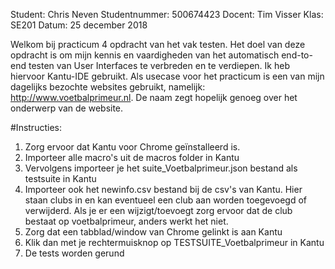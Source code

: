 Student: Chris Neven 
Studentnummer: 500674423
Docent: Tim Visser
Klas: SE201
Datum: 25 december 2018


Welkom bij practicum 4 opdracht van het vak testen. Het doel van deze opdracht is om mijn kennis en vaardigheden van het automatisch end-to-end testen van User Interfaces te verbreden en te verdiepen. Ik heb hiervoor Kantu-IDE gebruikt. Als usecase voor het practicum is een van mijn dagelijks bezochte websites gebruikt, namelijk: http://www.voetbalprimeur.nl. De naam zegt hopelijk genoeg over het onderwerp van de website.

#Instructies:

1. 	Zorg ervoor dat Kantu voor Chrome geïnstalleerd is.
2. 	Importeer alle macro's uit de macros folder in Kantu
3. 	Vervolgens importeer je het suite_Voetbalprimeur.json bestand als testsuite in 		Kantu
4. 	Importeer ook het newinfo.csv bestand bij de csv's van Kantu. Hier staan clubs in 	en kan eventueel een club aan worden toegevoegd of verwijderd. Als je er een 		wijzigt/toevoegt zorg ervoor dat de club bestaat op voetbalprimeur, anders werkt 	het niet.
5. 	Zorg dat een tabblad/window van Chrome gelinkt is aan Kantu
6. 	Klik dan met je rechtermuisknop op TESTSUITE_Voetbalprimeur in Kantu
7. 	De tests worden gerund

